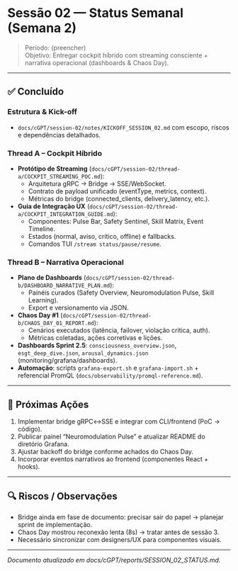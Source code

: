 # Sessão 02 — Status Semanal (Semana 2)

> Período: (preencher)  
> Objetivo: Entregar cockpit híbrido com streaming consciente + narrativa operacional (dashboards & Chaos Day).

---

## ✅ Concluído

### Estrutura & Kick-off
- `docs/cGPT/session-02/notes/KICKOFF_SESSION_02.md` com escopo, riscos e dependências detalhados.

### Thread A – Cockpit Híbrido
- **Protótipo de Streaming** (`docs/cGPT/session-02/thread-a/COCKPIT_STREAMING_POC.md`):
  - Arquitetura gRPC → Bridge → SSE/WebSocket.
  - Contrato de payload unificado (eventType, metrics, context).
  - Métricas do bridge (connected_clients, delivery_latency, etc.).
- **Guia de Integração UX** (`docs/cGPT/session-02/thread-a/COCKPIT_INTEGRATION_GUIDE.md`):
  - Componentes: Pulse Bar, Safety Sentinel, Skill Matrix, Event Timeline.
  - Estados (normal, aviso, crítico, offline) e fallbacks.
  - Comandos TUI `/stream status/pause/resume`.

### Thread B – Narrativa Operacional
- **Plano de Dashboards** (`docs/cGPT/session-02/thread-b/DASHBOARD_NARRATIVE_PLAN.md`):
  - Painéis curados (Safety Overview, Neuromodulation Pulse, Skill Learning).
  - Export e versionamento via JSON.
- **Chaos Day #1** (`docs/cGPT/session-02/thread-b/CHAOS_DAY_01_REPORT.md`):
  - Cenários executados (latência, failover, violação crítica, auth).
  - Métricas coletadas, ações corretivas e lições.
- **Dashboards Sprint 2.5**: `consciousness_overview.json`, `esgt_deep_dive.json`, `arousal_dynamics.json` (monitoring/grafana/dashboards).
- **Automação**: scripts `grafana-export.sh` e `grafana-import.sh` + referencial PromQL (`docs/observability/promql-reference.md`).

---

## 📌 Próximas Ações
1. Implementar bridge gRPC↔SSE e integrar com CLI/frontend (PoC → código).
2. Publicar painel “Neuromodulation Pulse” e atualizar README do diretório Grafana.
3. Ajustar backoff do bridge conforme achados do Chaos Day.
4. Incorporar eventos narrativos ao frontend (componentes React + hooks).

---

## 🔍 Riscos / Observações
- Bridge ainda em fase de documento: precisar sair do papel → planejar sprint de implementação.
- Chaos Day mostrou reconexão lenta (8s) → tratar antes de sessão 3.
- Necessário sincronizar com designers/UX para componentes visuais.

---
*Documento atualizado em docs/cGPT/reports/SESSION_02_STATUS.md.*

